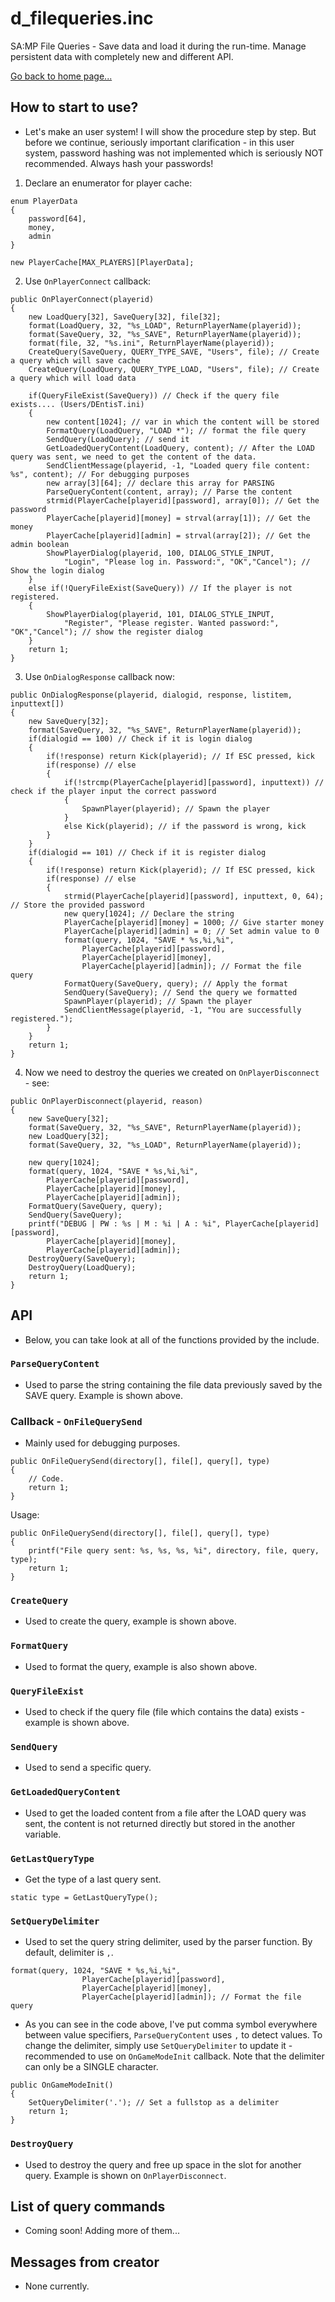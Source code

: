 # d_filequeries.inc
SA:MP File Queries - Save data and load it during the run-time. Manage persistent data with completely new and different API.

[Go back to home page...](README.md)

## How to start to use?
- Let's make an user system! I will show the procedure step by step. But before we continue, seriously important clarification - in this user system, password hashing was not implemented which is seriously NOT recommended. Always hash your passwords!

1. Declare an enumerator for player cache:
```pawn
enum PlayerData
{
    password[64],
    money,
    admin
}

new PlayerCache[MAX_PLAYERS][PlayerData];
```
2. Use ``OnPlayerConnect`` callback:
```pawn
public OnPlayerConnect(playerid)
{
    new LoadQuery[32], SaveQuery[32], file[32];
    format(LoadQuery, 32, "%s_LOAD", ReturnPlayerName(playerid));
    format(SaveQuery, 32, "%s_SAVE", ReturnPlayerName(playerid));
    format(file, 32, "%s.ini", ReturnPlayerName(playerid));
    CreateQuery(SaveQuery, QUERY_TYPE_SAVE, "Users", file); // Create a query which will save cache
    CreateQuery(LoadQuery, QUERY_TYPE_LOAD, "Users", file); // Create a query which will load data
    
    if(QueryFileExist(SaveQuery)) // Check if the query file exists.... (Users/DEntisT.ini)
    {
        new content[1024]; // var in which the content will be stored
        FormatQuery(LoadQuery, "LOAD *"); // format the file query
        SendQuery(LoadQuery); // send it
        GetLoadedQueryContent(LoadQuery, content); // After the LOAD query was sent, we need to get the content of the data.
        SendClientMessage(playerid, -1, "Loaded query file content: %s", content); // For debugging purposes
        new array[3][64]; // declare this array for PARSING
        ParseQueryContent(content, array); // Parse the content
        strmid(PlayerCache[playerid][password], array[0]); // Get the password 
        PlayerCache[playerid][money] = strval(array[1]); // Get the money
        PlayerCache[playerid][admin] = strval(array[2]); // Get the admin boolean
        ShowPlayerDialog(playerid, 100, DIALOG_STYLE_INPUT, 
            "Login", "Please log in. Password:", "OK","Cancel"); // Show the login dialog
    }
    else if(!QueryFileExist(SaveQuery)) // If the player is not registered.
    {
        ShowPlayerDialog(playerid, 101, DIALOG_STYLE_INPUT, 
            "Register", "Please register. Wanted password:", "OK","Cancel"); // show the register dialog
    }
    return 1;
}
```
3. Use ``OnDialogResponse`` callback now:
```pawn
public OnDialogResponse(playerid, dialogid, response, listitem, inputtext[])
{
    new SaveQuery[32];
    format(SaveQuery, 32, "%s_SAVE", ReturnPlayerName(playerid));
    if(dialogid == 100) // Check if it is login dialog
    {
        if(!response) return Kick(playerid); // If ESC pressed, kick
        if(response) // else
        {
            if(!strcmp(PlayerCache[playerid][password], inputtext)) // check if the player input the correct password
            {
                SpawnPlayer(playerid); // Spawn the player
            }
            else Kick(playerid); // if the password is wrong, kick
        }
    }
    if(dialogid == 101) // Check if it is register dialog
    {
        if(!response) return Kick(playerid); // If ESC pressed, kick
        if(response) // else
        {
            strmid(PlayerCache[playerid][password], inputtext, 0, 64); // Store the provided password
            new query[1024]; // Declare the string
            PlayerCache[playerid][money] = 1000; // Give starter money
            PlayerCache[playerid][admin] = 0; // Set admin value to 0
            format(query, 1024, "SAVE * %s,%i,%i", 
                PlayerCache[playerid][password],
                PlayerCache[playerid][money],
                PlayerCache[playerid][admin]); // Format the file query
            FormatQuery(SaveQuery, query); // Apply the format
            SendQuery(SaveQuery); // Send the query we formatted
            SpawnPlayer(playerid); // Spawn the player
            SendClientMessage(playerid, -1, "You are successfully registered.");
        }
    }
    return 1;
}
```
4. Now we need to destroy the queries we created on `OnPlayerDisconnect` - see:
```pawn
public OnPlayerDisconnect(playerid, reason)
{
    new SaveQuery[32];
    format(SaveQuery, 32, "%s_SAVE", ReturnPlayerName(playerid));
    new LoadQuery[32];
    format(SaveQuery, 32, "%s_LOAD", ReturnPlayerName(playerid));

    new query[1024];
    format(query, 1024, "SAVE * %s,%i,%i", 
        PlayerCache[playerid][password],
        PlayerCache[playerid][money],
        PlayerCache[playerid][admin]);
    FormatQuery(SaveQuery, query);
    SendQuery(SaveQuery);
    printf("DEBUG | PW : %s | M : %i | A : %i", PlayerCache[playerid][password],
        PlayerCache[playerid][money],
        PlayerCache[playerid][admin]);
    DestroyQuery(SaveQuery);
    DestroyQuery(LoadQuery);
    return 1;
}
```
## API
- Below, you can take look at all of the functions provided by the include.

### ``ParseQueryContent``
- Used to parse the string containing the file data previously saved by the SAVE query. Example is shown above.
### Callback - ``OnFileQuerySend``
- Mainly used for debugging purposes.
```pawn
public OnFileQuerySend(directory[], file[], query[], type) 
{
    // Code.
    return 1;
}
```
Usage:
```pawn
public OnFileQuerySend(directory[], file[], query[], type) 
{
    printf("File query sent: %s, %s, %s, %i", directory, file, query, type);
    return 1;
}
```

### ``CreateQuery``
- Used to create the query, example is shown above.

### ``FormatQuery``
- Used to format the query, example is also shown above.

### ``QueryFileExist``
- Used to check if the query file (file which contains the data) exists - example is shown above.

### ``SendQuery``
- Used to send a specific query.

### ``GetLoadedQueryContent``
- Used to get the loaded content from a file after the LOAD query was sent, the content is not returned directly but stored in the another variable.

### ``GetLastQueryType``
- Get the type of a last query sent.

```pawn
static type = GetLastQueryType();
```
### ``SetQueryDelimiter``
- Used to set the query string delimiter, used by the parser function. By default, delimiter is `,`.
```pawn
format(query, 1024, "SAVE * %s,%i,%i", 
                PlayerCache[playerid][password],
                PlayerCache[playerid][money],
                PlayerCache[playerid][admin]); // Format the file query
```
- As you can see in the code above, I've put comma symbol everywhere between value specifiers, ``ParseQueryContent`` uses `,` to detect values.
To change the delimiter, simply use ``SetQueryDelimiter`` to update it - recommended to use on ``OnGameModeInit`` callback. Note that the delimiter can only be a SINGLE character.
```pawn
public OnGameModeInit()
{
    SetQueryDelimiter('.'); // Set a fullstop as a delimiter
    return 1;
}
```
### `DestroyQuery`
- Used to destroy the query and free up space in the slot for another query. Example is shown on ``OnPlayerDisconnect``.

## List of query commands
- Coming soon! Adding more of them...
## Messages from creator
- None currently.
